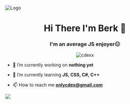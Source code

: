 ![Logo](https://user-images.githubusercontent.com/85038074/182043493-71a13496-e7de-4e9d-adbc-b7183177a29d.jpg)
<h1 align="center">Hi There I'm Berk 🤡</h1>
<h3 align="center">I'm an average JS enjoyer😐</h3>

<p align="center"> <img src="https://komarev.com/ghpvc/?username=cdexx&label=Profile%20views&color=ff0000&style=flat" alt="cdexx" /> </p>

- 🔭 I’m currently working on **nothing yet**

- 🌱 I’m currently learning **JS, CSS, C#, C++**

- 📫 How to reach me ****onlycdex@gmail.com****

<div align="center">
    <a href="https://www.s.xyz" title="Discord Profile"> <p align="left"> <img src="https://lanyard-profile-readme.vercel.app/api/967447200609226843/?theme=dark"></a>
</div>


